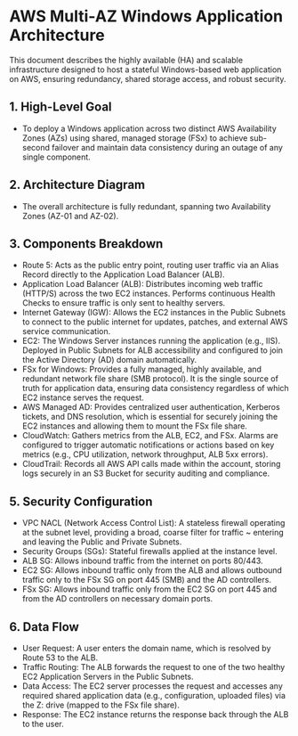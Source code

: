 # AWS Multi-AZ Windows Application Architecture

This document describes the highly available (HA) and scalable infrastructure designed to host a stateful Windows-based web application on AWS, ensuring redundancy, shared storage access, and robust security.  

## 1. High-Level Goal  
- To deploy a Windows application across two distinct AWS Availability Zones (AZs) using shared, managed storage (FSx) to achieve sub-second failover and maintain data consistency during an outage of any single component.   

## 2. Architecture Diagram   
- The overall architecture is fully redundant, spanning two Availability Zones (AZ-01 and AZ-02).   

## 3. Components Breakdown   
   - Route 5: Acts as the public entry point, routing user traffic via an Alias Record directly to the Application Load Balancer (ALB).   
   - Application Load Balancer (ALB): Distributes incoming web traffic (HTTP/S) across the two EC2 instances. Performs continuous Health Checks to ensure traffic is only sent to healthy servers.   
   - Internet Gateway (IGW): Allows the EC2 instances in the Public Subnets to connect to the public internet for updates, patches, and external AWS service communication.   
   - EC2: The Windows Server instances running the application (e.g., IIS). Deployed in Public Subnets for ALB accessibility and configured to join the Active Directory (AD) domain automatically.   
   - FSx for Windows: Provides a fully managed, highly available, and redundant network file share (SMB protocol). It is the single source of truth for application data, ensuring data consistency regardless of which EC2 instance serves the request.   
   - AWS Managed AD: Provides centralized user authentication, Kerberos tickets, and DNS resolution, which is essential for securely joining the EC2 instances and allowing them to mount the FSx file share.    
   - CloudWatch: Gathers metrics from the ALB, EC2, and FSx. Alarms are configured to trigger automatic notifications or actions based on key metrics (e.g., CPU utilization, network throughput, ALB 5xx errors).    
   - CloudTrail: Records all AWS API calls made within the account, storing logs securely in an S3 Bucket for security auditing and compliance.    

## 5. Security Configuration
   - VPC NACL (Network Access Control List): A stateless firewall operating at the subnet level, providing a broad, coarse filter for traffic ~ entering and leaving the Public and Private Subnets.    
   - Security Groups (SGs): Stateful firewalls applied at the instance level.    
   - ALB SG: Allows inbound traffic from the internet on ports 80/443.     
   - EC2 SG: Allows inbound traffic only from the ALB and allows outbound traffic only to the FSx SG on port 445 (SMB) and the AD controllers.    
   - FSx SG: Allows inbound traffic only from the EC2 SG on port 445 and from the AD controllers on necessary domain ports.    

## 6. Data Flow   
- User Request: A user enters the domain name, which is resolved by Route 53 to the ALB.    
- Traffic Routing: The ALB forwards the request to one of the two healthy EC2 Application Servers in the Public Subnets.     
- Data Access: The EC2 server processes the request and accesses any required shared application data (e.g., configuration, uploaded files) via the Z: drive (mapped to the FSx file share).    
- Response: The EC2 instance returns the response back through the ALB to the user.     
